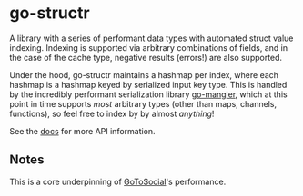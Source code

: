 # go-structr

A library with a series of performant data types with automated struct value indexing. Indexing is supported via arbitrary combinations of fields, and in the case of the cache type, negative results (errors!) are also supported.

Under the hood, go-structr maintains a hashmap per index, where each hashmap is a hashmap keyed by serialized input key type. This is handled by the incredibly performant serialization library [go-mangler](https://codeberg.org/gruf/go-mangler), which at this point in time supports *most* arbitrary types (other than maps, channels, functions), so feel free to index by by almost *anything*!

See the [docs](https://pkg.go.dev/codeberg.org/gruf/go-structr) for more API information.

## Notes

This is a core underpinning of [GoToSocial](https://github.com/superseriousbusiness/gotosocial)'s performance.